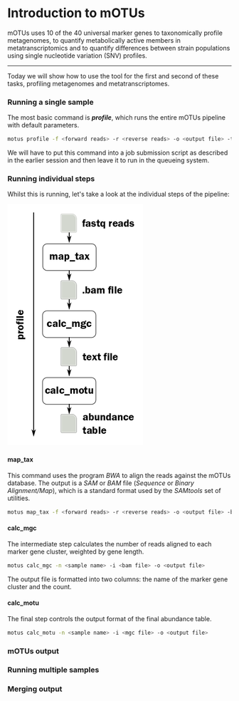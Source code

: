 # Introduction to mOTUs
mOTUs uses 10 of the 40 universal marker genes to taxonomically profile metagenomes, to quantify metabolically active members in metatranscriptomics and to quantify differences between strain populations using single nucleotide variation (SNV) profiles.

---

Today we will show how to use the tool for the first and second of these tasks, profiling metagenomes and metatranscriptomes.

### Running a single sample
The most basic command is ***profile***, which runs the entire mOTUs pipeline with default parameters.
```bash
motus profile -f <forward reads> -r <reverse reads> -o <output file> -t <no. threads>
```
We will have to put this command into a job submission script as described in the earlier session and then leave it to run in the queueing system.

### Running individual steps
Whilst this is running, let's take a look at the individual steps of the pipeline:

![motus_profile](/images/motus_profile.png)

#### map_tax
This command uses the program *BWA* to align the reads against the mOTUs database. The output is a *SAM* or *BAM* file (*Sequence* or *Binary Alignment/Map*), which is a standard format used by the *SAMtools* set of utilities.
```bash
motus map_tax -f <forward reads> -r <reverse reads> -o <output file> -b -t <no. threads>
```

#### calc_mgc
The intermediate step calculates the number of reads aligned to each marker gene cluster, weighted by gene length.
```bash
motus calc_mgc -n <sample name> -i <bam file> -o <output file>
```
The output file is formatted into two columns: the name of the marker gene cluster and the count.

#### calc_motu
The final step controls the output format of the final abundance table.
```bash
motus calc_motu -n <sample name> -i <mgc file> -o <output file>
```

### mOTUs output

### Running multiple samples

### Merging output
